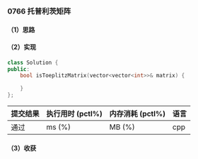 ### 0766 托普利茨矩阵

#### （1）思路

#### （2）实现

```cpp
class Solution {
public:
    bool isToeplitzMatrix(vector<vector<int>>& matrix) {

    }
};
```

| 提交结果 | 执行用时 (pctl%) | 内存消耗 (pctl%) | 语言 |
|:---------|:-----------------|:-----------------|:-----|
| 通过     |  ms (%)   |  MB (%)  | cpp  |

#### （3）收获

